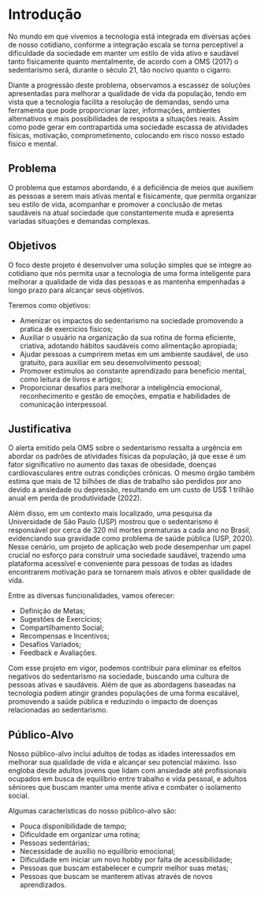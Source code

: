 # Introdução

No mundo em que vivemos a tecnologia está integrada em diversas ações de nosso cotidiano, conforme a integração escala se torna perceptivel a dificuldade da sociedade em manter um estilo de vida ativo e saudável tanto fisicamente quanto mentalmente, de acordo com a OMS (2017) o sedentarismo será, durante o século 21, tão nocivo quanto o cigarro. 

Diante a progressão  deste problema, observamos  a escassez de soluções apresentadas para melhorar a qualidade de vida da população, tendo em vista que a tecnologia facilita a resolução de  demandas, sendo uma ferramenta que pode proporcionar lazer, informações, ambientes alternativos e mais possibilidades de resposta a situações reais. Assim como  pode gerar em contrapartida uma sociedade escassa de atividades físicas, motivação, comprometimento, colocando em risco nosso estado fisico e mental.


## Problema

O problema que estamos abordando, é a deficiência de meios que auxiliem as pessoas a serem mais ativas mental e fisicamente, que permita  organizar seu estilo de vida, acompanhar e promover a conclusão de metas saudáveis na atual sociedade que constantemente muda e apresenta variadas situações e demandas complexas.

## Objetivos

O foco  deste projeto é desenvolver uma solução simples que se integre ao cotidiano  que nós permita usar a tecnologia de uma forma inteligente para melhorar a qualidade de vida das pessoas e as mantenha empenhadas a longo prazo para alcançar seus objetivos. 


Teremos como objetivos:
* Amenizar os impactos do sedentarismo na sociedade promovendo a pratica de exercicios fisicos;
* Auxiliar o usuário na organização da sua rotina de forma eficiente, criativa, adotando hábitos saudáveis como alimentação apropiada;
* Ajudar pessoas a cumprirem metas em um ambiente saudável, de uso gratuito, para auxiliar em seu desenvolvimento pessoal;
* Promover estimulos ao constante aprendizado para beneficio mental, como leitura de livros e artigos;
* Proporcionar desafios para melhorar a inteligência emocional, reconhecimento e gestão de emoções, empatia e habilidades de comunicação interpessoal. 

## Justificativa

O alerta emitido pela OMS sobre o sedentarismo ressalta a urgência em abordar os padrões de atividades físicas da população, já que esse é um fator significativo no aumento das taxas de obesidade, doenças cardiovasculares entre outras condições crônicas. O mesmo órgão também estima que mais de 12 bilhões de dias de trabalho são perdidos por ano devido a ansiedade ou depressão, resultando em um custo de US$ 1 trilhão anual em perda de produtividade (2022).

Além disso, em um contexto mais localizado, uma pesquisa da Universidade de São Paulo (USP) mostrou que o sedentarismo é responsável por cerca de 320 mil mortes prematuras a cada ano no Brasil, evidenciando sua gravidade como problema de saúde pública (USP, 2020). Nesse cenário, um projeto de aplicação web pode desempenhar um papel crucial no esforço para construir uma sociedade saudável, trazendo uma plataforma acessível e conveniente para pessoas de todas as idades encontrarem motivação para se tornarem mais ativos e obter qualidade de vida.

Entre as diversas funcionalidades, vamos oferecer:
* Definição de Metas;
* Sugestões de Exercícios; 
* Compartilhamento Social;
* Recompensas e Incentivos; 
* Desafios Variados;
* Feedback e Avaliações.

Com esse projeto em vigor, podemos contribuir para eliminar os efeitos negativos do sedentarismo na sociedade, buscando uma cultura de pessoas ativas e saudáveis. Além de que as abordagens baseadas na tecnologia podem atingir grandes populações de uma forma escalável, promovendo a saúde pública e reduzindo o impacto de doenças relacionadas ao sedentarismo. 

## Público-Alvo

Nosso público-alvo inclui adultos de todas as idades interessados em melhorar sua qualidade de vida e alcançar seu potencial máximo. Isso engloba desde adultos jovens que lidam com ansiedade até profissionais ocupados em busca de equilíbrio entre trabalho e vida pessoal, e adultos sêniores que buscam manter uma mente ativa e combater o isolamento social.

Algumas características do nosso público-alvo são:
* Pouca disponibilidade de tempo;
* Dificuldade em organizar uma rotina;
* Pessoas sedentárias;
* Necessidade de auxílio no equilíbrio emocional; 
* Dificuldade em iniciar um novo hobby por falta de acessibilidade;
* Pessoas que buscam estabelecer e cumprir melhor suas metas;
* Pessoas que buscam se manterem ativas através de novos aprendizados.
